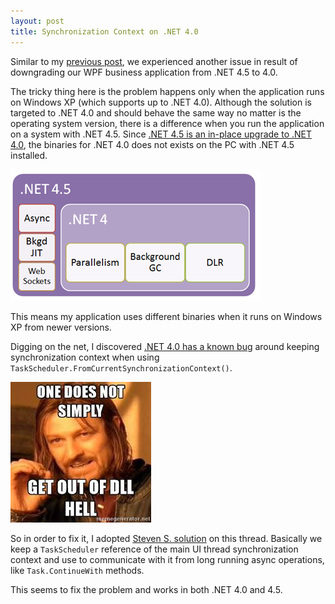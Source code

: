 ```yaml
---
layout: post
title: Synchronization Context on .NET 4.0
---
```


Similar to my [previous post](2016-08-09-MVVM-Light-conflict-ServiceLocation.md), we experienced another issue in result of downgrading our WPF business application from .NET 4.5 to 4.0.

The tricky thing here is the problem happens only when the application runs on Windows XP (which supports up to .NET 4.0). Although the solution is targeted to .NET 4.0 and should behave the same way no matter is the operating system version, there is a difference when you run the application on a system with .NET 4.5. Since [.NET 4.5 is an in-place upgrade to .NET 4.0](http://www.hanselman.com/blog/NETVersioningAndMultiTargetingNET45IsAnInplaceUpgradeToNET40.aspx), the binaries for .NET 4.0 does not exists on the PC with .NET 4.5 installed.

![Conflict](..\images\in-place-upgrade-net45.png)

This means  my application uses different binaries when it runs on Windows XP from newer versions.

Digging on the net, I discovered [.NET 4.0 has a known bug](https://social.msdn.microsoft.com/Forums/vstudio/en-US/629d5524-c8db-466f-bc27-0ced11b441ba/taskcontinuewith-from-wcf-client-call-has-no-synchronizationcontext?forum=wcf) around keeping synchronization context when using `TaskScheduler.FromCurrentSynchronizationContext()`.

![Conflict](..\images\dll-hell.jpg)

So in order to fix it, I adopted [Steven S. solution](http://stackoverflow.com/questions/4659257/how-can-synchronizationcontext-current-of-the-main-thread-become-null-in-a-windo) on this thread. Basically we keep a `TaskScheduler` reference of the main UI thread synchronization context and use to communicate with it from long running async operations, like `Task.ContinueWith` methods.  

This seems to fix the problem and works in both .NET 4.0 and 4.5.


 
